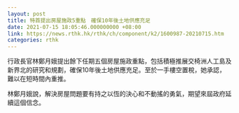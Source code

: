 ```yaml
---
layout: post
title: 特首提出房屋施政5重點　確保10年後土地供應充足
date: 2021-07-15 18:05:46.000000000 +08:00
link: https://news.rthk.hk/rthk/ch/component/k2/1600987-20210715.htm
categories: rthk
---
```


行政長官林鄭月娥提出餘下任期五個房屋施政重點，包括積極推展交椅洲人工島及新界北的研究和規劃，確保10年後土地供應充足。至於一手樓空置稅，她承認，難以在短時間內重推。

林鄭月娥說，解決房屋問題要有持之以恆的決心和不動搖的勇氣，期望來屆政府延續這個信念。
